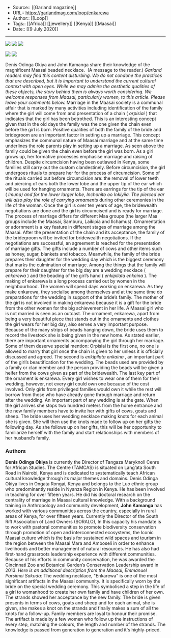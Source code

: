 ﻿
  * Source:: [[Garland magazine]]
  * URL:: https://garlandmag.com/loop/enkarewa
  * Author:: [[Loop]]
  * Tags:: [[Africa]] [[jewellery]] [[Kenya]] [[Maasai]]
  * Date:: [[9 July 2020]]


* * *
[![](https://garlandmag.com/wp-content/uploads/2020/07/Ear-Head-Ornaments-821x1024.jpg)](https://garlandmag.com/wp-content/uploads/2020/07/Ear-Head-Ornaments.jpg)
[![](https://garlandmag.com/wp-content/uploads/2020/07/84359877_261301868421232_5903153147844493312_n.jpg)](https://garlandmag.com/wp-content/uploads/2020/07/84359877_261301868421232_5903153147844493312_n.jpg)
[![](https://garlandmag.com/wp-content/uploads/2020/07/101946885_701921027235258_340058828844302336_n.jpg)](https://garlandmag.com/wp-content/uploads/2020/07/101946885_701921027235258_340058828844302336_n.jpg)
  

[![](https://garlandmag.com/wp-content/uploads/2020/07/85092362_1383294788548368_1735623437096845312_n.jpg)](https://garlandmag.com/wp-content/uploads/2020/07/85092362_1383294788548368_1735623437096845312_n.jpg)
[![](https://garlandmag.com/wp-content/uploads/2020/07/101753941_1918838828248296_7728708724763656192_n.jpg)](https://garlandmag.com/wp-content/uploads/2020/07/101753941_1918838828248296_7728708724763656192_n.jpg)
  

Denis Odinga Okiya and John Kamanga share their knowledge of the magnificent Maasai beaded necklace.
﻿﻿
(A message to the reader.)
 _Garland readers may find this content disturbing. We do not condone the practices that are described, but it is important to understand the current cultural context with open eyes. While we may admire the aesthetic qualities of these objects, the story behind them is always worth considering. We welcome responses from Maasai, particularly women, to this article. Please leave your comments below._
Marriage in the Maasai society is a communal affair that is marked by many activities including identification of the family where the girl will come from and presentation of a chain ( _orpisiai_ ) that indicates that the girl has been betrothed. This is an interesting concept given that in the old days the family was the one given the chain even before the girl is born. Positive qualities of both the family of the bride and bridegroom are an important factor in setting up a marriage.
This concept emphasizes the communal nature of Maasai marriage and at the same time underlines the role parents play in setting up a marriage. As seen above the family could be given the chain even before the girl was born.
As a girl grows up, her formative processes emphasise marriage and raising of children. Despite circumcision having been outlawed in Kenya, some families still carry out the custom clandestinely. Before circumcision, the girl undergoes rituals to prepare her for the process of circumcision.
Some of the rituals carried out before circumcision are: the removal of lower teeth and piercing of ears both the lower lobe and the upper tip of the ear which will be used for hanging ornaments. There are earrings for the tip of the ear ( _Imuna) and for the lower larger lobe, Inchonito oo Inkiyiia. The pierced ear will also play the role of carrying ornaments_ during other ceremonies in the life of the woman.
Once the girl is over ten years of age, the bridewealth negotiations are done and the girl is circumcised and is ready for marriage. The process of marriage differs for different Maa groups (the larger Maa groups include the Maasai, Samburu, Laikipia and Ilchamus).
Ornamentation or adornment is a key feature in different stages of marriage among the Maasai. After the presentation of the chain and its acceptance, the family of the bridegroom will be invited for bridewealth negotiations. If the negotiations are successful, an agreement is reached for the presentation of marriage gifts. The gifts include a number of cows and other items such as honey, sugar, blankets and tobacco. Meanwhile, the family of the bride prepares their daughter for the wedding day which is the biggest ceremony that marks the culmination of marriage.
Among the things that the family will prepare for their daughter for the big day are a wedding necklace ( _enkarewa_ ) and the beading of the girl’s hand ( _enkipilata enkaina_ ).
The making of enkarewa is a long process carried out by women in the neighbourhood. The women will spend days working on enkarewa. As they make enkarewa, they socialise among themselves and at the same time do preparations for the wedding in support of the bride’s family. The mother of the girl is not involved in making enkarewa because it is a gift for the bride from the other women for the big achievement in her life. A Maasai girl who is not married is seen as an outcast.
The ornament, enkarewa, apart from being a very beautiful piece that stands out in the ornaments and clothes the girl wears for her big day, also serves a very important purpose. Because of the many strips of beads hanging down, the bride uses them to record the livestock she is being given in the new home.
As stated earlier, there are important ornaments accompanying the girl through her marriage. Some of them deserve special mention: Orpisiai is the first one, no one is allowed to marry that girl once the chain is given to her unless it is officially discussed and agreed. The second is _enkipilata enkaina_ , an important part of the girl’s beautification for the wedding. The beads used are provided by a family or clan member and the person providing the beads will be given a heifer from the cows given as part of the bridewealth.
The last key part of the ornament is enkarewa. Every girl wishes to wear one of them for their wedding, however, not every girl could own one because of the cost involved. Only girls from privileged families would own it while the rest will borrow from those who have already gone through marriage and return after the wedding.
An important part of any wedding is at the gate. When the girl arrives she stops two hundred meters from the home entrance and the new family members have to invite her with gifts of cows, goats and sheep. The bride uses her wedding necklace making knots for each animal she is given. She will then use the knots made to follow up on her gifts the following day.
As she follows up on her gifts, this will be her opportunity to familiarize herself with the family and start relationships with members of her husband’s family.
### Authors
 **Denis Odinga Okiya** is currently the Director of Tangaza Maryknoll Cenre for African Studies. The Centre (TAMCAS) is situated on Lang’ata South Road in Nairobi, Kenya and is dedicated to systematically teach African cultural knowledge through its major themes and domains. Denis Odinga Okiya lives in Ongata Rongai, Kenya and belongs to the Luo ethnic group who predominantly reside in Nyanza Region in Kenya. He has been involved in teaching for over fifteen years. He did his doctoral research on the centrality of marriage in Maasai cultural knowledge.
With a background training in Anthropology and community development, **John Kamanga** has worked with various communities across the country, especially in rural areas of Kenya, for over fifteen years. Currently the Director of the South Rift Association of Land Owners (SORALO), In this capacity his mandate is to work with pastoral communities to promote biodiversity conservation through promotion of open and interconnected ecosystems, the Iconic Maasai culture which is the basis for sustained wild spaces and tourism in the region between the Maasai Mara and Amboseli in order to enhance livelihoods and better management of natural resources. He has also had first-hand grassroots leadership experience with different communities. Because of his efforts in community conservation, he was awarded the Cincinnati Zoo and Botanical Garden’s Conservation Leadership award in 2013.
 _Here is an additional description from the Maasai, Emmanuel Parsimei Sakuda:_
The wedding necklace, "Enkarewa" is one of the most significant artifacts in the Maasai community. It is specifically worn by the bride on the special wedding ceremony. This symbolised a step in the life of a girl to womanhood to create her own family and have children of her own. The strands showed her acceptance by the new family. The bride is given presents in terms of cows, goats and sheep and for each animal, she is given, she makes a knot on the strands and finally makes a sum of all the knots for a follow-up. Family members are loyal to honour their promise. The artifact is made by a few women who follow up the instructions of every step, matching the colours, the length and number of the strands. The knowledge is passed from generation to generation and it's highly-priced.
 
